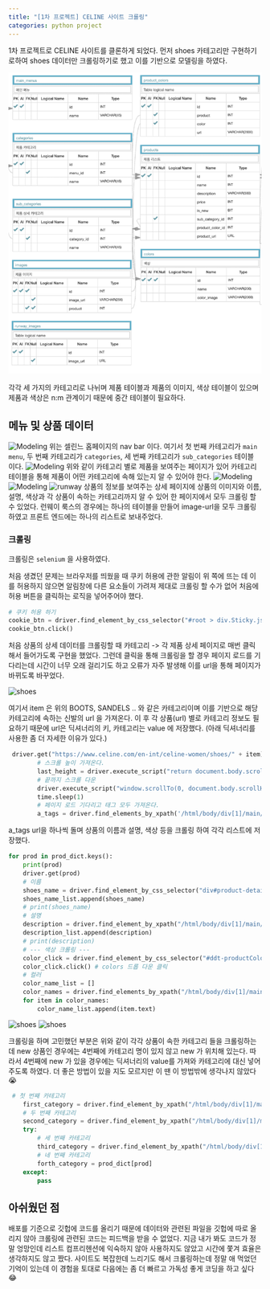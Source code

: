 ```yaml
---
title: "[1차 프로젝트] CELINE 사이트 크롤링"
categories: python project
---
```

1차 프로젝트로 CELINE 사이트를 클론하게 되었다. 먼저 shoes 카테고리만 구현하기로하여 shoes 데이터만 크롤링하기로 했고 이를 기반으로 모델링을 하였다. 

![Modeling](assets/img/celine-modeling.png)

각각 세 가지의 카테고리로 나뉘며 제품 테이블과 제품의 이미지, 색상 테이블이 있으며 제품과 색상은 n:m 관계이기 때문에 중간 테이블이 필요하다. 

## 메뉴 및 상품 데이터
![Modeling](https://user-images.githubusercontent.com/26542094/91656733-f36b3d00-eaf5-11ea-86c2-29de6e99e11d.png)
위는 셀린느 홈페이지의 nav bar 이다.
 여기서 첫 번째 카테고리가 ```main menu```, 두 번째 카테고리가 ```categories```, 세 번째 카테고리가 ```sub_categories``` 테이블 이다. 
![Modeling](https://user-images.githubusercontent.com/26542094/91656736-f5350080-eaf5-11ea-8e97-cb6df1219ad4.png)
위와 같이 카테고리 별로 제품을 보여주는 페이지가 있어 카테고리 테이블을 통해 제품이 어떤 카테고리에 속해 있는지 알 수 있어야 한다. 
![Modeling](https://user-images.githubusercontent.com/26542094/91656738-f6662d80-eaf5-11ea-9398-0adff4173354.png)
![Modeling](https://user-images.githubusercontent.com/26542094/91656821-dc791a80-eaf6-11ea-90e6-60b24125e5f5.png)
![runway](https://user-images.githubusercontent.com/26542094/91657021-be141e80-eaf8-11ea-92bf-a3b289eac9dc.png)
상품의 정보를 보여주는 상세 페이지에 상품의 이미지와 이름, 설명, 색상과 각 상품이 속하는 카테고리까지 알 수 있어 한 페이지에서 모두 크롤링 할 수 있었다. 
런웨이 룩스의 경우에는 하나의 테이블을 만들어 image-url을 모두 크롤링하였고 프론트 엔드에는 하나의 리스트로 보내주었다. 

### 크롤링
크롤링은 ```selenium``` 을 사용하였다. 

처음 생겼던 문제는 브라우저를 띄웠을 때 쿠키 허용에 관한 알림이 위 쪽에 뜨는 데 이를 허용하지 않으면 알림창에 다른 요소들이 가려져 제대로 크롤링 할 수가 없어 처음에 허용 버튼을 클릭하는 로직을 넣어주어야 했다. 
```py
# 쿠키 허용 하기
cookie_btn = driver.find_element_by_css_selector("#root > div.Sticky.js-cel-Sticky > div > div > div > div.grid__right > div > div > button")
cookie_btn.click()
```

처음 상품의 상세 데이터를 크롤링할 때 카테고리 -> 각 제품 상세 페이지로 매번 클릭해서 들어가도록 구현을 했었다. 그런데 클릭을 통해 크롤링을 할 경우 페이지 로드를 기다리는데 시간이 너무 오래 걸리기도 하고 오류가 자주 발생해 이를 url을 통해 페이지가 바뀌도록 바꾸었다. 

![shoes](https://user-images.githubusercontent.com/26542094/91657366-54e1da80-eafb-11ea-882f-b053c2f453d2.png)

여기서 item 은 위의 BOOTS, SANDELS .. 와 같은 카테고리이며 이를 기반으로 해당 카테고리에 속하는 신발의 url 을 가져온다. 이 후 각 상품(url) 별로 카테고리 정보도 필요하기 때문에 url은 딕셔너리의 키, 카테고리는 value 에 저장했다. (아래 딕셔너리를 사용한 좀 더 자세한 이유가 있다.)
```py
 driver.get("https://www.celine.com/en-int/celine-women/shoes/" + item)
        # 스크롤 높이 가져온다.
        last_height = driver.execute_script("return document.body.scrollHeight")
        # 끝까지 스크롤 다운
        driver.execute_script("window.scrollTo(0, document.body.scrollHeight);")
        time.sleep(1)
        # 페이지 로드 기다리고 태그 모두 가져온다.
        a_tags = driver.find_elements_by_xpath('/html/body/div[1]/main/div[2]/div[3]/div[2]/div/div/div[2]/ul/li/article/a')
```

a_tags url을 하나씩 돌며 상품의 이름과 설명, 색상 등을 크롤링 하여 각각 리스트에 저장했다. 
```py
for prod in prod_dict.keys():
    print(prod)
    driver.get(prod)
    # 이름
    shoes_name = driver.find_element_by_css_selector("div#product-details-main > main > div.grid__right > section > div.o-product__product > form > h1").text
    shoes_name_list.append(shoes_name)
    # print(shoes_name)
    # 설명
    description = driver.find_element_by_xpath("/html/body/div[1]/main/div[2]/section/div[2]/form/p[2]").text
    description_list.append(description)
    # print(description)
    # --- 색상 크롤링 ---
    color_click = driver.find_element_by_css_selector("#ddt-productColour")
    color_click.click() # colors 드롭 다운 클릭
    # 컬러
    color_name_list = []
    color_names = driver.find_elements_by_xpath("/html/body/div[1]/main/div[2]/section/div[2]/form/fieldset/ol/li[1]/div/div/fieldset/div/ol/li/div/a")
    for item in color_names:
        color_name_list.append(item.text)
```
 
![shoes](https://user-images.githubusercontent.com/26542094/91657584-14835c00-eafd-11ea-8d33-bf491ead0e59.png)
![shoes](https://user-images.githubusercontent.com/26542094/91657586-164d1f80-eafd-11ea-8f28-63cae7433929.png)

크롤링을 하며 고민했던 부분은 위와 같이 각각 상품이 속한 카테고리 들을 크롤링하는데 new 상품인 경우에는 4번째에 카테고리 명이 있지 않고 new 가 위치해 있는다. 따라서 4번째에 new 가 있을 경우에는 딕셔너리의 value를 가져와 카테고리에 대신 넣어주도록 하였다. 더 좋은 방법이 있을 지도 모르지만 이 땐 이 방법밖에 생각나지 않았다 😭
```py
 # 첫 번째 카테고리
    first_category = driver.find_element_by_xpath("/html/body/div[1]/main/div[2]/section/nav/ul/li[2]/a").text
    # 두 번째 카테고리
    second_category = driver.find_element_by_xpath("/html/body/div[1]/main/div[2]/section/nav/ul/li[3]/a").text
    try:
        # 세 번째 카테고리
        third_category = driver.find_element_by_xpath("/html/body/div[1]/main/div[2]/section/nav/ul/li[4]/a").text
        # 네 번째 카테고리
        forth_category = prod_dict[prod]
    except:
        pass
```

## 아쉬웠던 점
배포를 기준으로 깃헙에 코드를 올리기 때문에 데이터와 관련된 파일을 깃헙에 따로 올리지 않아 크롤링에 관련된 코드는 피드백을 받을 수 없었다. 지금 내가 봐도 코드가 정말 엉망인데 리스트 컴프리헨션에 익숙하지 않아 사용하지도 않았고 시간에 쫓겨 효율은 생각하지도 않고 짰다. 사이트도 복잡한데 느리기도 해서 크롤링하는데 정말 애 먹었던 기억이 있는데 이 경험을 토대로 다음에는 좀 더 빠르고 가독성 좋게 코딩을 하고 싶다 😂